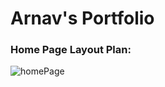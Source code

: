 # Arnav's Portfolio
### Home Page Layout Plan:
![homePage](https://github.com/user-attachments/assets/e1c9cae2-9572-4b2a-82de-83f180622ff1)
